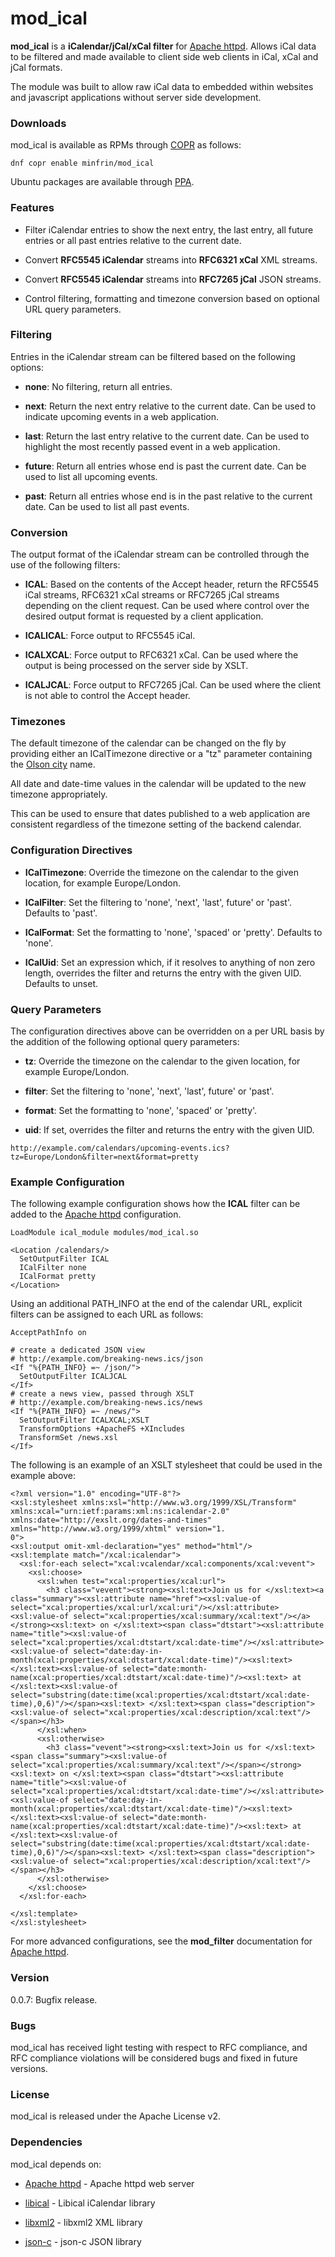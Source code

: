 # mod_ical

**mod_ical** is a **iCalendar/jCal/xCal filter** for [Apache httpd].
Allows iCal data to be filtered and made available to client
side web clients in iCal, xCal and jCal formats.

The module was built to allow raw iCal data to embedded within
websites and javascript applications without server side
development.


### Downloads
mod_ical is available as RPMs through [COPR] as follows:

    dnf copr enable minfrin/mod_ical

Ubuntu packages are available through [PPA].

### Features

- Filter iCalendar entries to show the next entry, the last entry,
  all future entries or all past entries relative to the current
  date.

- Convert **RFC5545 iCalendar** streams into **RFC6321 xCal** XML
  streams.

- Convert **RFC5545 iCalendar** streams into **RFC7265 jCal** JSON
  streams.

- Control filtering, formatting and timezone conversion  based on
  optional URL query parameters.


### Filtering

Entries in the iCalendar stream can be filtered based on the
following options:

- **none**: No filtering, return all entries.

- **next**: Return the next entry relative to the current date. Can
  be used to indicate upcoming events in a web application.

- **last**: Return the last entry relative to the current date. Can
  be used to highlight the most recently passed event in a web
  application.

- **future**: Return all entries whose end is past the current date.
  Can be used to list all upcoming events.

- **past**: Return all entries whose end is in the past relative to
  the current date. Can be used to list all past events.


### Conversion

The output format of the iCalendar stream can be controlled
through the use of the following filters:

- **ICAL**: Based on the contents of the Accept header, return the
  RFC5545 iCal streams, RFC6321 xCal streams or RFC7265 jCal
  streams depending on the client request. Can be used where
  control over the desired output format is requested by a
  client application.

- **ICALICAL**: Force output to RFC5545 iCal.

- **ICALXCAL**: Force output to RFC6321 xCal. Can be used where the
  output is being processed on the server side by XSLT.

- **ICALJCAL**: Force output to RFC7265 jCal. Can be used where
  the client is not able to control the Accept header.


### Timezones

The default timezone of the calendar can be changed on the fly by
providing either an ICalTimezone directive or a "tz" parameter containing
the [Olson city] name.

All date and date-time values in the calendar will be updated to the
new timezone appropriately.

This can be used to ensure that dates published to a web application are
consistent regardless of the timezone setting of the backend calendar.


### Configuration Directives

- **ICalTimezone**: Override the timezone on the calendar to the given
  location, for example Europe/London.

- **ICalFilter**: Set the filtering to 'none', 'next', 'last', future'
  or 'past'. Defaults to 'past'.

- **ICalFormat**: Set the formatting to 'none', 'spaced' or 'pretty'.
  Defaults to 'none'.

- **ICalUid**: Set an expression which, if it resolves to anything of non
  zero length, overrides the filter and returns the entry with the given
  UID. Defaults to unset.


### Query Parameters

The configuration directives above can be overridden on a per URL
basis by the addition of the following optional query parameters:

- **tz**: Override the timezone on the calendar to the given
  location, for example Europe/London.

- **filter**: Set the filtering to 'none', 'next', 'last', future'
  or 'past'.

- **format**: Set the formatting to 'none', 'spaced' or 'pretty'.

- **uid**: If set, overrides the filter and returns the entry with
  the given UID.

```
http://example.com/calendars/upcoming-events.ics?tz=Europe/London&filter=next&format=pretty
```


### Example Configuration

The following example configuration shows how the **ICAL** filter
can be added to the [Apache httpd] configuration.

```
LoadModule ical_module modules/mod_ical.so

<Location /calendars/>
  SetOutputFilter ICAL
  ICalFilter none
  ICalFormat pretty
</Location>
```

Using an additional PATH_INFO at the end of the calendar URL, explicit
filters can be assigned to each URL as follows:

```
AcceptPathInfo on

# create a dedicated JSON view
# http://example.com/breaking-news.ics/json
<If "%{PATH_INFO} =~ /json/">
  SetOutputFilter ICALJCAL
</If>
# create a news view, passed through XSLT
# http://example.com/breaking-news.ics/news
<If "%{PATH_INFO} =~ /news/">
  SetOutputFilter ICALXCAL;XSLT
  TransformOptions +ApacheFS +XIncludes
  TransformSet /news.xsl
</If>
```

The following is an example of an XSLT stylesheet that could be used in
the example above:

```
<?xml version="1.0" encoding="UTF-8"?>
<xsl:stylesheet xmlns:xsl="http://www.w3.org/1999/XSL/Transform" xmlns:xcal="urn:ietf:params:xml:ns:icalendar-2.0" xmlns:date="http://exslt.org/dates-and-times" xmlns="http://www.w3.org/1999/xhtml" version="1.
0">
<xsl:output omit-xml-declaration="yes" method="html"/>
<xsl:template match="/xcal:icalendar">
  <xsl:for-each select="xcal:vcalendar/xcal:components/xcal:vevent">
    <xsl:choose>
      <xsl:when test="xcal:properties/xcal:url">
        <h3 class="vevent"><strong><xsl:text>Join us for </xsl:text><a class="summary"><xsl:attribute name="href"><xsl:value-of select="xcal:properties/xcal:url/xcal:uri"/></xsl:attribute><xsl:value-of select="xcal:properties/xcal:summary/xcal:text"/></a></strong><xsl:text> on </xsl:text><span class="dtstart"><xsl:attribute name="title"><xsl:value-of select="xcal:properties/xcal:dtstart/xcal:date-time"/></xsl:attribute><xsl:value-of select="date:day-in-month(xcal:properties/xcal:dtstart/xcal:date-time)"/><xsl:text> </xsl:text><xsl:value-of select="date:month-name(xcal:properties/xcal:dtstart/xcal:date-time)"/><xsl:text> at </xsl:text><xsl:value-of select="substring(date:time(xcal:properties/xcal:dtstart/xcal:date-time),0,6)"/></span><xsl:text> </xsl:text><span class="description"><xsl:value-of select="xcal:properties/xcal:description/xcal:text"/></span></h3>
      </xsl:when>
      <xsl:otherwise>
        <h3 class="vevent"><strong><xsl:text>Join us for </xsl:text><span class="summary"><xsl:value-of select="xcal:properties/xcal:summary/xcal:text"/></span></strong><xsl:text> on </xsl:text><span class="dtstart"><xsl:attribute name="title"><xsl:value-of select="xcal:properties/xcal:dtstart/xcal:date-time"/></xsl:attribute><xsl:value-of select="date:day-in-month(xcal:properties/xcal:dtstart/xcal:date-time)"/><xsl:text> </xsl:text><xsl:value-of select="date:month-name(xcal:properties/xcal:dtstart/xcal:date-time)"/><xsl:text> at </xsl:text><xsl:value-of select="substring(date:time(xcal:properties/xcal:dtstart/xcal:date-time),0,6)"/></span><xsl:text> </xsl:text><span class="description"><xsl:value-of select="xcal:properties/xcal:description/xcal:text"/></span></h3>
      </xsl:otherwise>
    </xsl:choose>
  </xsl:for-each>

</xsl:template>
</xsl:stylesheet>
```

For more advanced configurations, see the **mod_filter** documentation for
[Apache httpd].


### Version

0.0.7: Bugfix release.


### Bugs

mod_ical has received light testing with respect to RFC compliance,
and RFC compliance violations will be considered bugs and fixed in
future versions.

### License

mod_ical is released under the Apache License v2.


### Dependencies

mod_ical depends on:

* [Apache httpd] - Apache httpd web server
* [libical] - Libical iCalendar library
* [libxml2] - libxml2 XML library
* [json-c] - json-c JSON library


  [Apache httpd]: <http://httpd.apache.org>
  [libical]: <https://github.com/libical/libical>
  [libxml2]: <http://www.xmlsoft.org/>
  [json-c]: <https://github.com/json-c/json-c/wiki>
  [Olson city]: <https://en.wikipedia.org/wiki/Tz_database>
  [COPR]: <https://copr.fedorainfracloud.org/coprs/minfrin/mod_ical/>
  [PPA]: <https://launchpad.net/~minfrin/+archive/ubuntu/apache2/>
